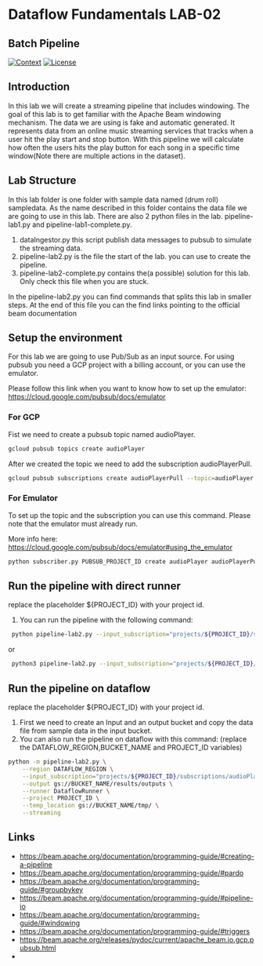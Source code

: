 # Dataflow Fundamentals LAB-02

## Batch Pipeline

[![Context](https://img.shields.io/badge/Dataflow%20Fundamentals-1-blue.svg)](#)
[![License](https://img.shields.io/badge/License-Apache%202.0-blue.svg)](https://opensource.org/licenses/Apache-2.0)

## Introduction

In this lab we will create a streaming pipeline that includes windowing.
The goal of this lab is to get familiar with the Apache Beam windowing mechanism.
The data we are using is fake and automatic generated. It represents data from an online music streaming services that tracks when a user hit the play start and stop button.
With this pipeline we will calculate how often the users hits the play button for each song in a specific time window(Note there are multiple actions in the dataset).

## Lab Structure

In this lab folder is one folder with sample data named (drum roll) sampledata. As the name described in this folder contains the data file we are going to use in this lab.
There are also 2 python files in the lab. pipeline-lab1.py and pipeline-lab1-complete.py. 
1. dataIngestor.py this script publish data messages to pubsub to simulate the streaming data.
2. pipeline-lab2.py is the file the start of the lab. you can use to create the pipeline. 
3. pipeline-lab2-complete.py contains the(a possible) solution for this lab. Only check this file when you are stuck. 

In the pipeline-lab2.py you can find commands that splits this lab in smaller steps.
At the end of this file you can the find links pointing to the official beam documentation


## Setup the environment

For this lab we are going to use Pub/Sub as an input source.
For using pubsub you need a GCP project with a billing account, or you can use the emulator.

Please follow this link when you want to know how to set up the emulator: https://cloud.google.com/pubsub/docs/emulator

### For GCP
Fist we need to create a pubsub topic named audioPlayer.

```bash 
gcloud pubsub topics create audioPlayer    
```

After we created the topic we need to add the subscription audioPlayerPull.

```bash 
gcloud pubsub subscriptions create audioPlayerPull --topic=audioPlayer
```

### For Emulator

To set up the topic and the subscription you can use this command.
Please note that the emulator must already run.

More info here: https://cloud.google.com/pubsub/docs/emulator#using_the_emulator
```bash 
python subscriber.py PUBSUB_PROJECT_ID create audioPlayer audioPlayerPull
```

## Run the pipeline with direct runner
replace the placeholder ${PROJECT_ID} with your project id.


1. You can run the pipeline with the following command:

```bash
 python pipeline-lab2.py --input_subscription="projects/${PROJECT_ID}/subscriptions/audioPlayerPull" --output=output.txt --streaming
```
or
```bash
 python3 pipeline-lab2.py --input_subscription="projects/${PROJECT_ID}/subscriptions/audioPlayerPull" --output=output.txt --streaming
```

## Run the pipeline on dataflow
replace the placeholder ${PROJECT_ID} with your project id.

1. First we need to create an Input and an output bucket and copy the data file from sample data in the input bucket.
2. You can also run the pipeline on dataflow with this command: (replace the DATAFLOW_REGION,BUCKET_NAME and PROJECT_ID variables)

```bash
python -m pipeline-lab2.py \
    --region DATAFLOW_REGION \
    --input_subscription="projects/${PROJECT_ID}/subscriptions/audioPlayerPull" \
    --output gs://BUCKET_NAME/results/outputs \
    --runner DataflowRunner \
    --project PROJECT_ID \
    --temp_location gs://BUCKET_NAME/tmp/ \
    --streaming
```

## Links

- https://beam.apache.org/documentation/programming-guide/#creating-a-pipeline
- https://beam.apache.org/documentation/programming-guide/#pardo
- https://beam.apache.org/documentation/programming-guide/#groupbykey
- https://beam.apache.org/documentation/programming-guide/#pipeline-io
- https://beam.apache.org/documentation/programming-guide/#windowing
- https://beam.apache.org/documentation/programming-guide/#triggers
- https://beam.apache.org/releases/pydoc/current/apache_beam.io.gcp.pubsub.html
- 
